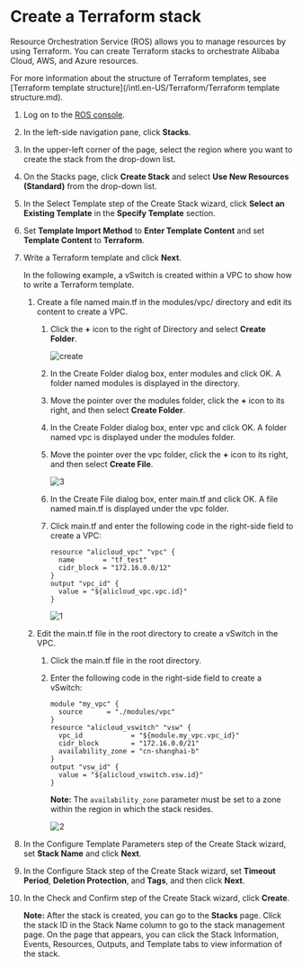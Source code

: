 # Create a Terraform stack

Resource Orchestration Service \(ROS\) allows you to manage resources by using Terraform. You can create Terraform stacks to orchestrate Alibaba Cloud, AWS, and Azure resources.

For more information about the structure of Terraform templates, see [Terraform template structure](/intl.en-US/Terraform/Terraform template structure.md).

1.  Log on to the [ROS console](http://ros.console.aliyun.com).

2.  In the left-side navigation pane, click **Stacks**.

3.  In the upper-left corner of the page, select the region where you want to create the stack from the drop-down list.

4.  On the Stacks page, click **Create Stack** and select **Use New Resources \(Standard\)** from the drop-down list.

5.  In the Select Template step of the Create Stack wizard, click **Select an Existing Template** in the **Specify Template** section.

6.  Set **Template Import Method** to **Enter Template Content** and set **Template Content** to **Terraform**.

7.  Write a Terraform template and click **Next**.

    In the following example, a vSwitch is created within a VPC to show how to write a Terraform template.

    1.  Create a file named main.tf in the modules/vpc/ directory and edit its content to create a VPC.
        1.  Click the **+** icon to the right of Directory and select **Create Folder**.

            ![create](https://static-aliyun-doc.oss-accelerate.aliyuncs.com/assets/img/en-US/1898393061/p177438.png)

        2.  In the Create Folder dialog box, enter modules and click OK. A folder named modules is displayed in the directory.
        3.  Move the pointer over the modules folder, click the **+** icon to its right, and then select **Create Folder**.
        4.  In the Create Folder dialog box, enter vpc and click OK. A folder named vpc is displayed under the modules folder.
        5.  Move the pointer over the vpc folder, click the **+** icon to its right, and then select **Create File**.

            ![3](https://static-aliyun-doc.oss-accelerate.aliyuncs.com/assets/img/en-US/1898393061/p177445.png)

        6.  In the Create File dialog box, enter main.tf and click OK. A file named main.tf is displayed under the vpc folder.
        7.  Click main.tf and enter the following code in the right-side field to create a VPC:

            ```
            resource "alicloud_vpc" "vpc" {
              name       = "tf_test"
              cidr_block = "172.16.0.0/12"
            }
            output "vpc_id" {
              value = "${alicloud_vpc.vpc.id}"
            }
            ```

            ![1](https://static-aliyun-doc.oss-accelerate.aliyuncs.com/assets/img/en-US/1898393061/p177443.png)

    2.  Edit the main.tf file in the root directory to create a vSwitch in the VPC.
        1.  Click the main.tf file in the root directory.
        2.  Enter the following code in the right-side field to create a vSwitch:

            ```
            module "my_vpc" {
              source      = "./modules/vpc"
            }
            resource "alicloud_vswitch" "vsw" {
              vpc_id            = "${module.my_vpc.vpc_id}"
              cidr_block        = "172.16.0.0/21"
              availability_zone = "cn-shanghai-b"
            }
            output "vsw_id" {
              value = "${alicloud_vswitch.vsw.id}"
            }
            ```

            **Note:** The `availability_zone` parameter must be set to a zone within the region in which the stack resides.

            ![2](https://static-aliyun-doc.oss-accelerate.aliyuncs.com/assets/img/en-US/1898393061/p177444.png)

8.  In the Configure Template Parameters step of the Create Stack wizard, set **Stack Name** and click **Next**.

9.  In the Configure Stack step of the Create Stack wizard, set **Timeout Period**, **Deletion Protection**, and **Tags**, and then click **Next**.

10. In the Check and Confirm step of the Create Stack wizard, click **Create**.

    **Note:** After the stack is created, you can go to the **Stacks** page. Click the stack ID in the Stack Name column to go to the stack management page. On the page that appears, you can click the Stack Information, Events, Resources, Outputs, and Template tabs to view information of the stack.


